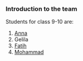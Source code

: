 ### Introduction to the team 

Students for class 9-10 are: 

1. [Anna](./Anna.md)
2. Gelila
3. [Fatih](./Fatih.md)
4. [Mohammad](./Mohammad.md)

